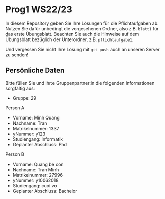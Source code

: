 # Prog1 WS22/23

In diesem Repository geben Sie Ihre Lösungen für die Pflichtaufgaben ab.
Nutzen Sie dafür unbedingt die vorgesehenen Ordner, also z.B. `blatt1` für das erste Übungsblatt.
Beachten Sie auch die Hinweise auf dem Übungsblatt bezüglich der Unterordner, z.B. `pflichtaufgabe1`.

Und vergessen Sie nicht Ihre Lösung mit `git push` auch an unseren Server zu senden!

## Persönliche Daten

Bitte füllen Sie und Ihr:e Gruppenpartner:in die folgenden Informationen sorgfältig aus:

- Gruppe: 29

Person A
- Vorname: Minh Quang 
- Nachname: Tran
- Matrikelnummer: 1337
- yNummer: y123
- Studiengang: Informatik
- Geplanter Abschluss: Phd

Person B
- Vorname: Quang be con
- Nachname: Tran Minh
- Matrikelnummer: 27996
- yNummer: y10062018
- Studiengang: cuoi vo
- Geplanter Abschluss: Bachelor

